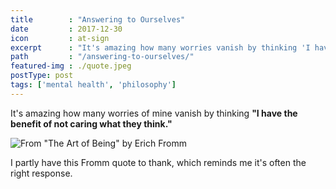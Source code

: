 ```yaml
---
title        : "Answering to Ourselves"
date         : 2017-12-30
icon         : at-sign
excerpt      : "It's amazing how many worries vanish by thinking 'I have the benefit of not caring what they think.'"
path         : "/answering-to-ourselves/"
featured-img : ./quote.jpeg
postType: post
tags: ['mental health', 'philosophy']
---
```


It's amazing how many worries of mine vanish by thinking **"I have the benefit of not caring what they think."**

![From "The Art of Being" by Erich Fromm](/assets/images/posts/fromm-answer-themselves/quote.jpeg)

I partly have this Fromm quote to thank, which reminds me it's often the right response.
